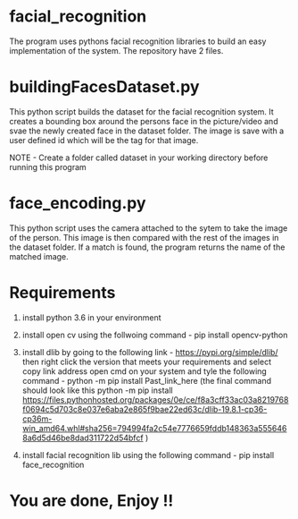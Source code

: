 # facial_recognition
The program uses pythons facial recognition libraries to build an easy implementation of the system. The repository have 2 files.

# buildingFacesDataset.py 
This python script builds the dataset for the facial recognition system. It creates a bounding box around the persons face in the picture/video and svae the newly created face in the dataset folder. The image is save with a user defined id which will be the tag for that image.
 
 
 NOTE - Create a folder called dataset in your working directory before running this program

# face_encoding.py
This python script uses the camera attached to the sytem to take the image of the person. This image is then compared with the rest of the images in the dataset folder. If a match is found, the program returns the name of the matched image.

# Requirements
  1. install python 3.6 in your environment
  2. install open cv  using the follwoing command - pip install opencv-python
  3. install dlib by going to the following link - https://pypi.org/simple/dlib/ 
     then right click the version that meets your requirements and select copy link address
     open cmd on your system and tyle the following command - python -m pip install Past_link_here
     (the final command should look like this python -m pip install https://files.pythonhosted.org/packages/0e/ce/f8a3cff33ac03a8219768f0694c5d703c8e037e6aba2e865f9bae22ed63c/dlib-19.8.1-cp36-cp36m-win_amd64.whl#sha256=794994fa2c54e7776659fddb148363a5556468a6d5d46be8dad311722d54bfcf )
     
  4. install facial recognition lib using the following command - pip install face_recognition
  
# You are done, Enjoy !!
  
